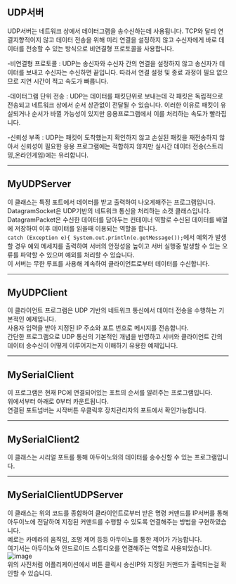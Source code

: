 ## UDP서버

UDP서버는 네트워크 상에서 데이터그램을 송수신하는데 사용됩니다. TCP와 달리 연결지향적이지 않고 데이터 전송을 위해 미리 연결을 설정하지 않고 수신자에게 바로 데이터를 전송할 수 있는 방식으로 비연결형 프로토콜을 사용합니다.<br>

-비연결형 프로토콜 : UDP는 송신자와 수신자 간의 연결을 설정하지 않고 송신자가 데이터를 보내고 수신자는 수신하면 끝입니다. 따라서 연결 설정 및 종료 과정이 필요 없으므로 지연 시간이 적고 속도가 빠릅니다.<br>

-데이터그램 단위 전송 : UDP는 데이터를 패킷단위로 보내는데 각 패킷은 독립적으로 전송되고 네트워크 상에서 순서 상관없이 전달될 수 있습니다. 이러한 이유로 패킷이 유실되거나 순서가 바뀔 가능성이 있지만 응용프로그램에서 이를 처리하는 속도가 빨라집니다.<br>

-신뢰성 부족 : UDP는 패킷이 도착했는지 확인하지 않고 손실된 패킷을 재전송하지 않아서 신뢰성이 필요한 응용 프로그램에는 적합하지 않지만 실시간 데이터 전송(스트리밍,온라인게임)에는 유리합니다.<br>

-------------------------------------------------------------------------

## MyUDPServer

이 클래스는 특정 포트에서 데이터를 받고 출력하여 나오게해주는 프로그램입니다.<br>
DatagramSocket은 UDP기반의 네트워크 통신을 처리하는 소캣 클래스입니다.<br>
DatagramPacket은 수신한 데이터를 담아두는 컨테이너 역할로 수신된 데이터를 배열에 저장하여 이후 데이터를 읽을때 이용되는 역할을 합니다.<br>
```catch (Exception e){ System.out.println(e.getMessage());```에서 예외가 발생할 경우 예외 메세지를 출력하여 서버의 안정성을 높이고 서버 실행중 발생할 수 있는 오류를 파악할 수 있으며 예외를 처리할 수 있습니다.<br>
이 서버는 무한 루프를 사용해 계속하여 클라이언트로부터 데이터를 수신합니다.

------------------------------------------------------------------------------

## MyUDPClient

이 클라이언트 프로그램은 UDP 기반의 네트워크 통신에서 데이터 전송을 수행하는 기본적인 예제입니다.<br>
사용자 입력을 받아 지정된 IP 주소와 포트 번호로 메시지를 전송합니다.<br>
간단한 프로그램으로 UDP 통신의 기본적인 개념을 반영하고 서버와 클라이언트 간의 데이터 송수신이 어떻게 이루어지는지 이해하기 유용한 예제입니다.

---------------------------------------------------

## MySerialClient

이 프로그램은 현재 PC에 연결되어있는 포트의 순서를 알려주는 프로그램입니다.<br>
위에서부터 아래로 0부터 카운트됩니다.<br>
연결된 포트넘버는 시작버튼 우클릭후 장치관리자의 포트에서 확인가능합니다.

------------------------------------------------------------------

## MySerialClient2
이 클래스는 시리얼 포트를 통해 아두이노와의 데이터를 송수신할 수 있는 프로그램입니다.<br>

------------------------------------------------------------------------------

## MySerialClientUDPServer
이 클래스는 위의 코드를 종합하여 클라이언트로부터 받은 명령 커맨드를 IP서버를 통해 아두이노에 전달하여 지정된 커맨드를 수행할 수 있도록 연결해주는 방법을 구현하였습니다.<br>
예로는 카메라의 움직임, 조명 제어 등등 아두이노를 통한 제어가 가능합니다.<br>
여기서는 아두이노와 안드로이드 스튜디오를 연결해주는 역할로 사용되었습니다.<br>
![image](https://github.com/user-attachments/assets/350b5ffc-8041-4001-88c9-0254718f4c52)<br>
위의 사진처럼 어플리케이션에서 버튼 클릭시 송신IP와 지정된 커맨드가 출력되는걸 확인할 수 있습니다.


